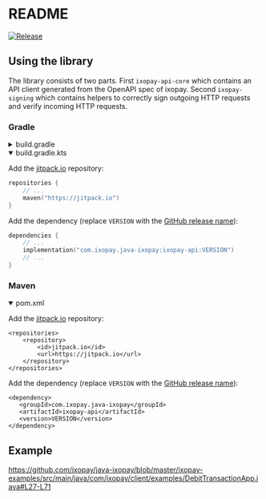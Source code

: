 
# README

[![Release](https://jitpack.io/v/com.ixopay/java-ixopay.svg)](https://jitpack.io/#com.ixopay/java-ixopay)

## Using the library

The library consists of two parts.
First `ixopay-api-core` which contains an API client generated from the OpenAPI spec of ixopay.
Second `ixopay-signing` which contains helpers to correctly sign outgoing HTTP requests and verify incoming HTTP requests.

### Gradle

<details>
<summary>build.gradle</summary>

Add the [jitpack.io](https://jitpack.io) repository:
```gradle
repositories {
	// ...
	maven { url 'https://jitpack.io' }
}
```

Add the dependency (replace `VERSION` with the [GitHub release name](https://github.com/ixopay/java-ixopay/releases)):
```gradle
dependencies {
	// ...
	implementation 'com.ixopay.java-ixopay:ixopay-api:VERSION'
	// ...
}
```

</details>

<details open>
<summary>build.gradle.kts</summary>

Add the [jitpack.io](https://jitpack.io) repository:
```kotlin
repositories {
	// ...
	maven("https://jitpack.io")
}
```

Add the dependency (replace `VERSION` with the [GitHub release name](https://github.com/ixopay/java-ixopay/releases)):
```kotlin
dependencies {
	// ...
	implementation("com.ixopay.java-ixopay:ixopay-api:VERSION")
	// ...
}
```

</details>

### Maven

<details open>
<summary>pom.xml</summary>

Add the [jitpack.io](https://jitpack.io) repository:

```maven
<repositories>
	<repository>
		<id>jitpack.io</id>
		<url>https://jitpack.io</url>
	</repository>
</repositories>
```

Add the dependency (replace `VERSION` with the [GitHub release name](https://github.com/ixopay/java-ixopay/releases)):
 ```maven
<dependency>
	<groupId>com.ixopay.java-ixopay</groupId>
	<artifactId>ixopay-api</artifactId>
	<version>VERSION</version>
</dependency>
```

</details>

## Example

https://github.com/ixopay/java-ixopay/blob/master/ixopay-examples/src/main/java/com/ixopay/client/examples/DebitTransactionApp.java#L27-L71
